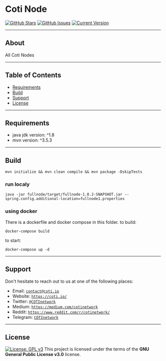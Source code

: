 Coti Node
=============

[![GitHub Stars](https://img.shields.io/github/stars/coti-io/coti-node.svg)](https://github.com/coti-io/coti-node/stargazers) [![GitHub Issues](https://img.shields.io/github/issues/coti-io/coti-node.svg)](https://github.com/coti-io/coti-node/issues) [![Current Version](https://img.shields.io/badge/version-1.0.2SNAPSHOT-yellow.svg)](https://github.com/coti-io/coti-node/)

---
## About

All Coti Nodes

---
## Table of Contents

- [Requirements](#requirements)
- [Build](#build-process)
- [Support](#support)
- [License](#License)
---
## Requirements
* java jdk version: ^1.8
* mvn version: ^3.5.3
---
## Build
```
mvn initialize && mvn clean compile && mvn package -DskipTests
```
### run localy

```
java -jar fullnode/target/fullnode-1.0.2-SNAPSHOT.jar --spring.config.additional-location=fullnode1.properties
```
### using docker
There is a dockerfile and docker compose in this folder.
to build:
```
docker-compose build
```

to start:

```
docker-compose up -d
```
---
## Support

Don't hesitate to reach out to us at one of the following places:

- Email: <a href="https://coti.io/" target="_blank">`contact@coti.io`</a>
- Website: <a href="https://coti.io/" target="_blank">`https://coti.io/`</a>
- Twitter: <a href="https://twitter.com/COTInetwork" target="_blank">`@COTInetwork`</a>
- Medium: <a href="https://medium.com/cotinetwork" target="_blank">`https://medium.com/cotinetwork`</a>
- Reddit: <a href="https://www.reddit.com/r/cotinetwork/" target="_blank">`https://www.reddit.com/r/cotinetwork/`</a>
- Telegram: <a href="https://t.me/COTInetwork" target="_blank">`COTInetwork`</a>

---
## License
[![License: GPL v3](https://img.shields.io/badge/License-GPLv3-blue.svg)](https://www.gnu.org/licenses/gpl-3.0)
This project is licensed under the terms of the **GNU General Public License v3.0** license.